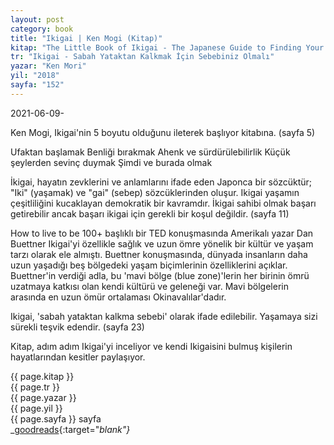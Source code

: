 ```yaml
---
layout: post
category: book
title: "Ikigai | Ken Mogi (Kitap)"
kitap: "The Little Book of Ikigai - The Japanese Guide to Finding Your Purpose in Life"
tr: "Ikigai - Sabah Yataktan Kalkmak İçin Sebebiniz Olmalı"
yazar: "Ken Mori"
yil: "2018"
sayfa: "152"
---
```


2021-06-09-

Ken Mogi, Ikigai'nin 5 boyutu olduğunu ileterek başlıyor kitabına. (sayfa 5)

Ufaktan başlamak
Benliği bırakmak
Ahenk ve sürdürülebilirlik
Küçük şeylerden sevinç duymak
Şimdi ve burada olmak

İkigai, hayatın zevklerini ve anlamlarını ifade eden Japonca bir sözcüktür; "Iki" (yaşamak) ve "gai" (sebep) sözcüklerinden oluşur. Ikigai yaşamın çeşitliliğini kucaklayan demokratik bir kavramdır. İkigai sahibi olmak başarı getirebilir ancak başarı ikigai için gerekli bir koşul değildir. (sayfa 11)

How to live to be 100+ başlıklı bir TED konuşmasında Amerikalı yazar Dan Buettner Ikigai'yi özellikle sağlık ve uzun ömre yönelik bir kültür ve yaşam tarzı olarak ele almıştı. Buettner konuşmasında, dünyada insanların daha uzun yaşadığı beş bölgedeki yaşam biçimlerinin özelliklerini açıklar. Buettner'in verdiği adla, bu 'mavi bölge (blue zone)'lerin her birinin ömrü uzatmaya katkısı olan kendi kültürü ve geleneği var. Mavi bölgelerin arasında en uzun ömür ortalaması Okinavalılar'dadır.

Ikigai, 'sabah yataktan kalkma sebebi' olarak ifade edilebilir. Yaşamaya sizi sürekli teşvik edendir. (sayfa 23)

Kitap, adım adım Ikigai'yi inceliyor ve kendi Ikigaisini bulmuş kişilerin hayatlarından kesitler paylaşıyor.

{{ page.kitap }}  
{{ page.tr }}  
{{ page.yazar }}  
{{ page.yil }}  
{{ page.sayfa }} sayfa  
<span class="link1">_[goodreads](https://www.goodreads.com/book/show/36001608-the-little-book-of-ikigai){:target="_blank"}_</span>
